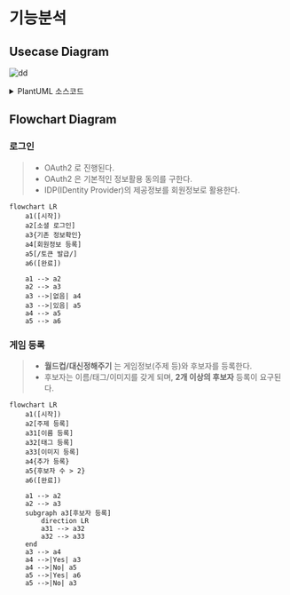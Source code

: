 # 기능분석

## Usecase Diagram

![dd](https://www.plantuml.com/plantuml/png/bLN1RjD04BtlLunyIW_95rHLRvoGkF01KMfAH6cGipqWg6Gr6uJ0XqeXA29nv8fIeAg4sxYgA_f5k-D_ODsCqPfrus15KVBclTcPoTi9s-xpjiSFNkwnFVSP1zu3hxlxdCDErtCxlDlRPwpTuJqFd4S7RfyxnRUdVTTps3q6cs-RJSW1nbwrEo_QkouuA6RgLk27KmVUC0Rw-HkILm7E1U7Bfw7EVwgJK2qIcSORiDbgGGFZLCR-Xa4YP7bU0wUVr6Y6lw-1y8U8Al3nOuJHE1id-FLEds0fx6JGQcr18viANHFEZm55b0r2Gs5dhPCMMZj64daLoyKT3O6PqnbTwkdOZHDk4Hzit59OoQpgBOMTTRMqkl6I1CD4dOa2Mul-AyNl_jgAR32JDsc9VdZ_NdPczYN0wR5CV7LsKVOdlWjmE0DrakV1C2r6BAylPEeRUBq4RvFyDJcjKDa9gG6gBFPnFZJOHgvL0gCHueq5JWSc_lZr4pq2kdfQew9lsLXN7upoSiYJrNHoNKuttBHIiLm162RwcBhaHmdWpO_iSmsHEjQ-r3J0znFzoMomAamdB8Gw7nROMegZYQxzVnJoCjPt9RTi8I8J7Z9QeitcrZzhq0oKLqE-Qqb0ZYuGstPcpFpnJPpcoDYskx-Z_ml-0000)

<details>
    <summary>
    PlantUML 소스코드
    </summary>

```plantuml
@startuml
left to right direction

actor "Guest"
actor "User"
Guest <|-- User

package "서비스" {

    package "게임" {
        (목록보기) <.. (참가)

        (참가) <|-- (월드컵 참가)
        (참가) <|-- (대신정해주기 참가)
        (월드컵 참가) ..> (후보자 선택)
        (대신정해주기 참가) ..> (후보자 선택)

        (후보자 선택) ..> (결과보기)


        (등록) <|-- (월드컵 등록)
        (등록) <|-- (대신정해주기 등록)
        (월드컵 등록) ..> (후보자 등록)
        (대신정해주기 등록) ..> (후보자 등록)

        (후보자 등록) ..> (이름 등록)
        (후보자 등록) ..> (이미지 등록)
        (후보자 등록) ..> (태그 등록)
    }
    
    package "회원관리" {
        (소셜 로그인) <|-- (구글 로그인)
        (소셜 로그인) <|-- (카카오 로그인)
        (구글 로그인) ..> (회원가입)
        (카카오 로그인) ..> (회원가입)

        (로그아웃)

        (MyPage) <.. (입력한 댓글 보기)
        (MyPage) <.. (등록한 월드컵 보기)
        (MyPage) <.. (게임이력 보기)
        (MyPage) <.. (내 취향 보기)
        (MyPage) <.. (회원정보 수정)

        (회원정보 수정) <.. (별명 수정)
        (회원정보 수정) <.. (나이 수정)
        (회원정보 수정) <.. (거주지 수정)
    }
}

Guest --> (목록보기)
Guest --> (결과보기)
User --> (등록)
User --> (소셜 로그인)
User --> (로그아웃)
User --> (MyPage)

@enduml
```

</details>

## Flowchart Diagram

### 로그인

> - OAuth2 로 진행된다.
> - OAuth2 은 기본적인 정보활용 동의를 구한다.
> - IDP(IDentity Provider)의 제공정보를 회원정보로 활용한다.

```mermaid
flowchart LR
    a1([시작])
    a2[소셜 로그인]
    a3{기존 정보확인}
    a4[회원정보 등록]
    a5[/토큰 발급/]
    a6([완료])

    a1 --> a2
    a2 --> a3
    a3 -->|없음| a4
    a3 -->|있음| a5
    a4 --> a5
    a5 --> a6
```

### 게임 등록

> - __월드컵/대신정해주기__ 는 게임정보(주제 등)와 후보자를 등록한다.
> - 후보자는 이름/태그/이미지를 갖게 되며, __2개 이상의 후보자__ 등록이 요구된다.

```mermaid
flowchart LR
    a1([시작])
    a2[주제 등록]
    a31[이름 등록]
    a32[태그 등록]
    a33[이미지 등록]
    a4{추가 등록}
    a5{후보자 수 > 2}
    a6([완료])

    a1 --> a2
    a2 --> a3
    subgraph a3[후보자 등록]
        direction LR
        a31 --> a32
        a32 --> a33
    end
    a3 --> a4
    a4 -->|Yes| a3
    a4 -->|No| a5
    a5 -->|Yes| a6
    a5 -->|No| a3
```
